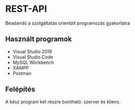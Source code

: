 # REST-API 
Beadandó a szolgáltatás orientált programozás gyakorlatra 

## Használt programok
- Visual Studio 2019
- Visual Studio Code
- MySQL Workbench
- XAMPP
- Postman

## Felépítés
A kész program két részre bontható: szerver és kliens.

